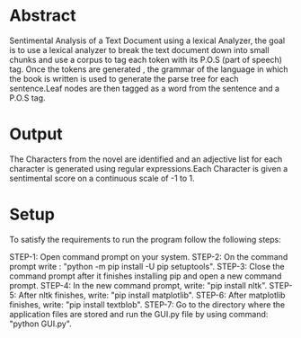 # Abstract
Sentimental Analysis of a Text Document using a lexical Analyzer, the goal is to
use a lexical analyzer to break the text document down into small chunks and
use a corpus to tag each token with its P.O.S (part of speech) tag. Once the
tokens are generated , the grammar of the language in which the book is written
is used to generate the parse tree for each sentence.Leaf nodes are then tagged
as a word from the sentence and a P.O.S tag.


# Output
The Characters from the novel are identified and an adjective list for each
character is generated using regular expressions.Each Character is given a
sentimental score on a continuous scale of -1 to 1.


# Setup
To satisfy the requirements to run the program follow the following steps:

STEP-1: Open command prompt on your system.
STEP-2: On the command prompt write : "python -m pip install -U pip setuptools".
STEP-3: Close the command prompt after it finishes installing pip and open a new
        command prompt.
STEP-4: In the new command prompt, write: "pip install nltk".
STEP-5: After nltk finishes, write: "pip install matplotlib".
STEP-6: After matplotlib finishes, write: "pip install textblob".
STEP-7: Go to the directory where the application files are stored and run the 
        GUI.py file by using command: "python GUI.py".
